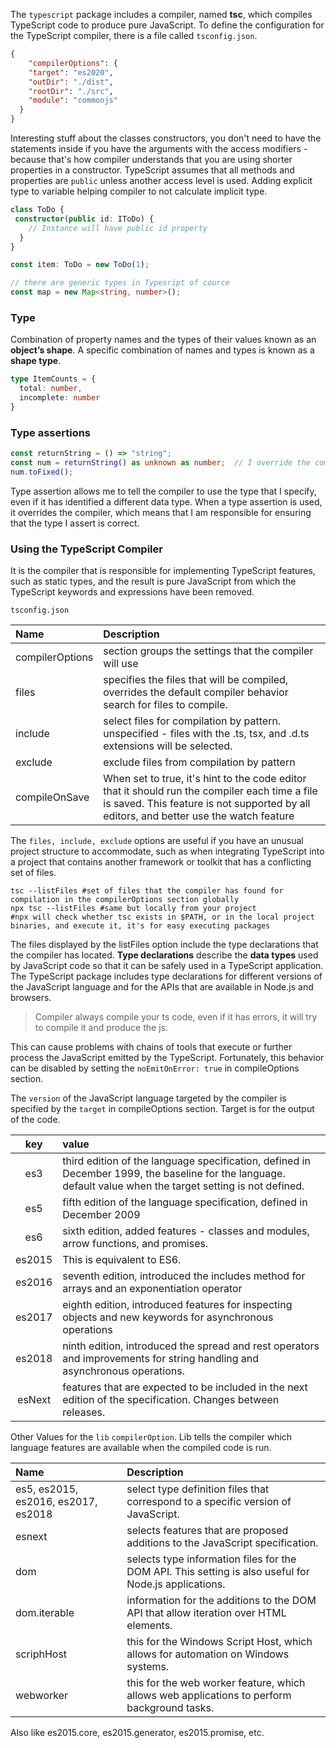 The `typescript` package includes a compiler, named **tsc**, which compiles TypeScript code to produce pure JavaScript.
To define the configuration for the TypeScript compiler, there is a file called `tsconfig.json`.

```json
{
    "compilerOptions": {
    "target": "es2020",
    "outDir": "./dist",
    "rootDir": "./src",
    "module": "commonjs"
  }
}
```

Interesting stuff about the classes constructors, you don't need to have the statements inside if you have the arguments
with the access modifiers - because that's how compiler understands that you are using shorter properties in a 
constructor.
TypeScript assumes that all methods and properties are `public` unless another access level is used.
Adding explicit type to variable helping compiler to not calculate implicit type. 
```typescript
class ToDo {
 constructor(public id: IToDo) {
    // Instance will have public id property
  }
}

const item: ToDo = new ToDo(1);

// there are generic types in Typesript of cource
const map = new Map<string, number>();
```

### Type
Combination of property names and the types of their values known as an **object’s shape**.
A specific combination of names and types is known as a **shape type**.

```typescript
type ItemCounts = {
  total: number,
  incomplete: number
}
```

### Type assertions
```typescript
const returnString = () => "string";
const num = returnString() as unknown as number;  // I override the compiler
num.toFixed();
```
Type assertion allows me to tell the compiler to use the type that I specify, even if it has identified a different
data type. When a type assertion is used, it overrides the compiler, which means that I am responsible for ensuring
that the type I assert is correct.

### Using the TypeScript Compiler
It is the compiler that is responsible for implementing TypeScript features, such as static types, and the result is
pure JavaScript from which the TypeScript keywords and expressions have been removed.

`tsconfig.json`

| Name | Description |
|:---|:---|
|compilerOptions|section groups the settings that the compiler will use|
|files|specifies the files that will be compiled, overrides the default compiler behavior search for files to compile.|
|include|select files for compilation by pattern. unspecified - files with the .ts, tsx, and .d.ts extensions will be selected.|
|exclude|exclude files from compilation by pattern|
|compileOnSave| When set to true, it's hint to the code editor that it should run the compiler each time a file is saved. This feature is not supported by all editors, and better use the watch feature|

The `files, include, exclude` options are useful if you have an unusual project structure to accommodate, such as when
integrating TypeScript into a project that contains another framework or toolkit that has a conflicting set of files.

```shell script
tsc --listFiles #set of files that the compiler has found for compilation in the compilerOptions section globally
npx tsc --listFiles #same but locally from your project
#npx will check whether tsc exists in $PATH, or in the local project binaries, and execute it, it's for easy executing packages
```
The files displayed by the listFiles option include the type declarations that the compiler has located.
**Type declarations** describe the **data types** used by JavaScript code so that it can be safely used in a TypeScript
application. The TypeScript package includes type declarations for different versions of the JavaScript language and
for the APIs that are available in Node.js and browsers.

>Compiler always compile your ts code, even if it has errors, it will try to compile it and produce the js.

This can cause problems with chains of tools that execute or further process the JavaScript emitted by the TypeScript.
Fortunately, this behavior can be disabled by setting the `noEmitOnError: true` in compileOptions section.

The ``version`` of the JavaScript language targeted by the compiler is specified by the `target` in compileOptions section.
Target is for the output of the code. 

| key | value |
|:---:|:---|
|es3|third edition of the language specification, defined in December 1999, the baseline for the language. default value when the target setting is not defined.|
|es5| fifth edition of the language specification, defined in December 2009|
|es6| sixth edition, added features - classes and modules, arrow functions, and promises.|
|es2015| This is equivalent to ES6.|
|es2016| seventh edition, introduced the includes method for arrays and an exponentiation operator|
|es2017| eighth edition, introduced features for inspecting objects and new keywords for asynchronous operations|
|es2018| ninth edition, introduced the spread and rest operators and improvements for string handling and asynchronous operations.|
|esNext| features that are expected to be included in the next edition of the specification. Changes between releases.|

Other Values for the `lib` `compilerOption`. Lib tells the compiler which language features are available when
the compiled code is run.

|Name|Description|
|:---|:---|
|es5, es2015, es2016, es2017, es2018|select type definition files that correspond to a specific version of JavaScript.|
|esnext| selects features that are proposed additions to the JavaScript specification.|
|dom| selects type information files for the DOM API. This setting is also useful for Node.js applications. |
|dom.iterable| information for the additions to the DOM API that allow iteration over HTML elements.|
|scriphHost| this for the Windows Script Host, which allows for automation on Windows systems.|
|webworker| this for the web worker feature, which allows web applications to perform background tasks.|

Also like es2015.core, es2015.generator, es2015.promise, etc.
